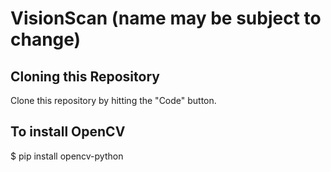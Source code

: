 # VisionScan (name may be subject to change)

## Cloning this Repository
Clone this repository by hitting the "Code" button.

## To install OpenCV
$ pip install opencv-python
